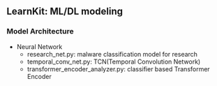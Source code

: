## LearnKit: ML/DL modeling


### Model Architecture

* Neural Network
    - research_net.py: malware classification model for research
    - temporal_conv_net.py: TCN(Temporal Convolution Network)
    - transformer_encoder_analyzer.py: classifier based Transformer Encoder
